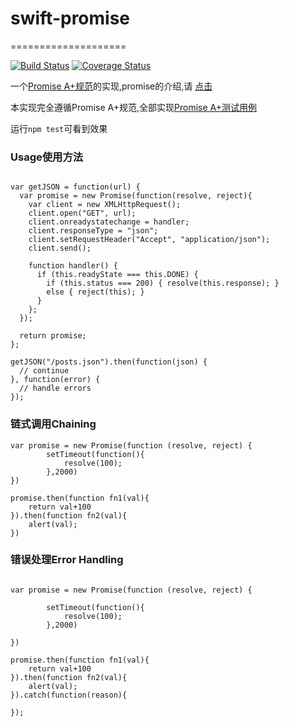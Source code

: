 # swift-promise

====================

[![Build Status](https://travis-ci.org/guilipan/swift-promise.svg?branch=master)](https://travis-ci.org/guilipan/swift-promise)
[![Coverage Status](https://coveralls.io/repos/guilipan/swift-promise/badge.png?branch=master)](https://coveralls.io/r/guilipan/swift-promise?branch=master)

一个[Promise A+规范](http://promisesaplus.com/)的实现,promise的介绍,请
[点击](http://www.html5rocks.com/zh/tutorials/es6/promises/)

本实现完全遵循Promise A+规范,全部实现[Promise A+测试用例](https://github.com/promises-aplus/promises-tests)

运行`npm test`可看到效果

### Usage使用方法

```

var getJSON = function(url) {
  var promise = new Promise(function(resolve, reject){
    var client = new XMLHttpRequest();
    client.open("GET", url);
    client.onreadystatechange = handler;
    client.responseType = "json";
    client.setRequestHeader("Accept", "application/json");
    client.send();

    function handler() {
      if (this.readyState === this.DONE) {
        if (this.status === 200) { resolve(this.response); }
        else { reject(this); }
      }
    };
  });

  return promise;
};

getJSON("/posts.json").then(function(json) {
  // continue
}, function(error) {
  // handle errors
});

```

### 链式调用Chaining


```
var promise = new Promise(function (resolve, reject) {
        setTimeout(function(){
            resolve(100);
        },2000)
})

promise.then(function fn1(val){
    return val+100
}).then(function fn2(val){
    alert(val);
})
```

### 错误处理Error Handling

```

var promise = new Promise(function (resolve, reject) {

        setTimeout(function(){
            resolve(100);
        },2000)

})

promise.then(function fn1(val){
    return val+100
}).then(function fn2(val){
    alert(val);
}).catch(function(reason){
    
});
    
```

